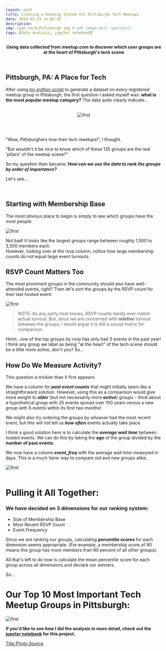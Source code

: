 ```yaml
---
layout: post
title: Creating a Ranking System for Pittsburgh Tech Meetups
date: 2018-01-23 14:02:45
description: 
img: /pgh_tech/Pittsburgh.jpg # Add image post (optional)
tags: [data analysis, jupyter notebook]
---
```

<p align = "center">
<b>
Using data collected from meetup.com to discover which user groups are at the heart of Pittsburgh's tech scene</b>
</p>
<br>

## Pittsburgh, PA: A Place for Tech

After using [my python script]({{site.url}}/meetup-api-data/) to generate a dataset on every registered meetup group in Pittsburgh, the first question I asked myself was: **what is the most popular meetup category?**  The data quite clearly indicate...
<br>
<br>
<p align = "center">
<img src= "{{site.url}}/assets/img/pgh_tech/tech_groups_pgh.jpeg" alt="first">
</p>
<br>
<br>

"Wow, Pittsburghers love their tech meetups!", I thought. 

"But wouldn't it be nice to know which of these 135 groups are the real 'pillars' of the meetup scene?"

So my question then became: ***How can we use the data to rank the groups by order of importance?***

Let's see...  

<br>

## Starting with Membership Base

The most obvious place to begin is simply to see which groups have the most people:

![first]({{site.url}}/assets/img/pgh_tech/members_rank.png)

Not bad!  It looks like the largest groups range between roughly 1,500 to 3,500 members each.  
However, looking over at the rsvp column, notice how large membership counts do not equal large event turnouts.
<br>
## RSVP Count Matters Too

The most prominent groups in the community should also have well-attended events, right?  Then let's sort the groups by the RSVP count for their last hosted event:
	
![first]({{site.url}}/assets/img/pgh_tech/last_rsvp_rank.png)

>NOTE: As any party host knows, RSVP counts hardly ever match actual turnout. But, since we are concerned with ***relative*** turnout between the groups, I would argue it is still a sound metric for comparison.
 
Hmm...one of the top groups by rsvp has only had 3 events in the past year!  I think any group we label as being "at the heart" of the tech scene should be a little more active, don't you? So...
<br>
## How Do We Measure Activity?

This question is trickier than it first appears.

We have a column for ***past event counts*** that might initially seem like a straightforward solution.  However, using this as a comparison would give more weight to ***older*** (but not necessarily more ***active***) groups - think about a hypothetical group with 25 events spread over 100 years versus a new group with 5 events within its first two months!

We might also try ordering the groups by whoever had the most recent event, but this will not tell us ***how often*** events actually take place.

I think a good solution here is to calculate the ***average wait time*** between hosted events.  We can do this by taking the **age** of the group divided by the **number of past events**.

We now have a column ***event_freq*** with the average wait time measured in days.  This is a much fairer way to compare old and new groups alike.

![first]({{site.url}}/assets/img/pgh_tech/event_freq_rank.png)
<br>
<br>
# Pulling it All Together:

### We have decided on 3 dimensions for our ranking system:
* Size of Membership Base
* Most Recent RSVP Count
* Event Frequency

Since we are ranking our groups, calculating **percentile scores** for each dimension seems appropriate. (For example, a membership score of 90 means this group has more members than 90 percent of all other groups).

All that's left to do now is calculate the mean percentile score for each group across all dimensions and declare our winners.

*So...*

# Our Top 10 Most Important Tech Meetup Groups in Pittsburgh:

![first]({{site.url}}/assets/img/pgh_tech/final_score.png)
	


**If you'd like to see how I did the analysis in more detail, check out the [jupyter notebook](https://github.com/awgraves/pgh_tech/blob/master/Discovering%20the%20Top%20Tech%20Groups%20in%20Pittsburgh.ipynb) for this project.**

[Title Photo Source](https://securecdn.pymnts.com/wp-content/uploads/2017/05/Pittsburgh.jpg)